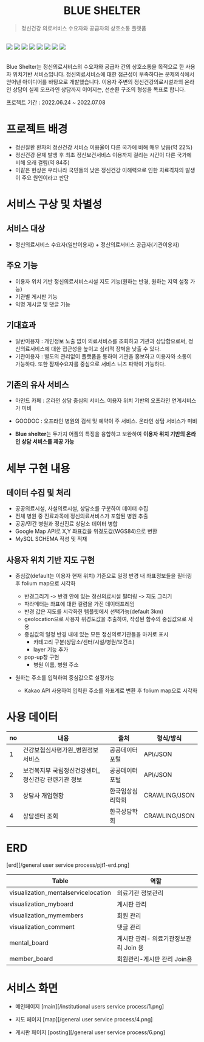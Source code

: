 <div align=center>
    <h1>BLUE SHELTER</h1>
</div>

>정신건강 의료서비스 수요자와 공급자의 상호소통 플랫폼
> 

<div align=left>
    <br>
    <img src="https://img.shields.io/badge/Python-3776AB?style=for-the-badge&logo=Python&logoColor=white">
    <img src="https://img.shields.io/badge/html5-E34F26?style=for-the-badge&logo=html5&logoColor=white">
    <img src="https://img.shields.io/badge/css-1572B6?style=for-the-badge&logo=css3&logoColor=white">
    <img src="https://img.shields.io/badge/javascript-F7DF1E?style=for-the-badge&logo=javascript&logoColor=black">
    <img src="https://img.shields.io/badge/mysql-4479A1?style=for-the-badge&logo=mysql&logoColor=white">
    <img src="https://img.shields.io/badge/django-092E20?style=for-the-badge&logo=django&logoColor=white">
    <img src="https://img.shields.io/badge/Folium-77B829?style=for-the-badge&logo=Folium&logoColor=white">
    <img src="https://img.shields.io/badge/pandas-150458?style=for-the-badge&logo=pandas&logoColor=white">
</div>
<br>

Blue Shelter는 정신의료서비스의 수요자와 공급자 간의 상호소통을 목적으로 한 사용자 위치기반 서비스입니다. 정신의료서비스에 대한 접근성이 부족하다는 문제의식에서 얻어낸 아이디어를 바탕으로 개발했습니다. 이용자 주변의 정신건강의료시설과의 온라인 상담이 실제 오프라인 상담까지 이어지는, 선순환 구조의 형성을 목표로 합니다.

프로젝트 기간 : 2022.06.24 ~ 2022.07.08

# 프로젝트 배경

- 정신질환 환자의 정신건강 서비스 이용율이 다른 국가에 비해 매우 낮음(약 22%)
- 정신건강 문제 발생 후 최초 정신보건서비스 이용까지 걸리는 시간이 다른 국가에 비해 오래 걸림(약 84주)
- 이같은 현상은 우리나라 국민들의 낮은 정신건강 이해력으로 인한 치료격차의 발생이 주요 원인이라고 판단

# 서비스 구상 및 차별성

## 서비스 대상

- 정신의료서비스 수요자(일반이용자) + 정신의료서비스 공급자(기관이용자)

## 주요 기능

- 이용자 위치 기반 정신의료서비스시설 지도 기능(원하는 반경, 원하는 지역 설정 가능)
- 기관별 게시판 기능
- 익명 게시글 및 댓글 기능

## 기대효과

- 일반이용자 : 개인정보 노출 없이 의료서비스를 조회하고 기관과 상담함으로써, 정신의료서비스에 대한 접근성을 높이고 심리적 장벽을 낮출 수 있다.
- 기관이용자 : 별도의 관리없이 플랫폼을 통하여 기관을 홍보하고 이용자와 소통이 가능하다. 또한 잠재수요자를 중심으로 서비스 니즈 파악이 가능하다.

## 기존의 유사 서비스

- 마인드 카페 : 온라인 상담 중심의 서비스. 이용자 위치 기반의 오프라인 연계서비스가 미비
- GOODOC : 오프라인 병원의 검색 및 예약이 주 서비스. 온라인 상담 서비스가 미비

- **Blue shelter**는 두가지 어플의 특징을 융합하고 보완하여 **이용자 위치 기반의 온라인 상담 서비스를 제공 가능**

# 세부 구현 내용

## 데이터 수집 및 처리

- 공공의료시설, 사설의료시설, 상담소를 구분하여 데이터 수집
- 전체 병원 중 진료과목에 정신의료서비스가 포함된 병원 추출
- 공공/민간 병원과 정신진료 상담소 데이터 병합
- Google Map API로 X,Y 좌표값을 위경도값(WGS84)으로 변환
- MySQL SCHEMA 작성 및 적재

## 사용자 위치 기반 지도 구현

- 중심값(default는 이용자 현재 위치) 기준으로 일정 반경 내 좌표정보들을 필터링 후 folium map으로 시각화
    - 반경그리기 -> 반경 안에 있는 정신의료시설 필터링 -> 지도 그리기
    - 파라메터는 좌표에 대한 컬럼을 가진 데이터프레임
    - 반경 값은 지도를 시각화한 템플릿에서 선택가능(default 3km)
    - geolocation으로 사용자 위경도값을 추출하여, 작성된 함수의 중심값으로 사용
    - 중심값의 일정 반경 내에 있는 모든 정신의료기관들을 마커로 표시
        - 카테고리 구분(상담소/센터/시설/병원/보건소)
        - layer 기능 추가
    - pop-up창 구현
        - 병원 이름, 병원 주소
  
- 원하는 주소를 입력하여 중심값으로 설정가능
  - Kakao API 사용하여 입력한 주소를 좌표계로 변환 후 folium map으로 시각화


# 사용 데이터

| no | 내용 | 출처 | 형식/방식 |
| --- | --- | --- | --- |
| 1 | 건강보험심사평가원_병원정보서비스 | 공공데이터포털 | API/JSON |
| 2 | 보건복지부 국립정신건강센터_정신건강 관련기관 정보 | 공공데이터포털 | API/JSON |
| 3 | 상담사 개업현황 | 한국임상심리학회 | CRAWLING/JSON |
| 4 | 상담센터 조회 | 한국상담학회 | CRAWLING/JSON |

# ERD
[erd][/general user service process/pjt1-erd.png]

| Table | 역할 |
| --- | --- |
| visualization_mentalservicelocation | 의료기관 정보관리 |
| visualization_myboard | 게시판 관리 |
| visualization_mymembers | 회원 관리 |
| visualization_comment | 댓글 관리 |
| mental_board | 게시판 관리- 의료기관정보관리 Join 용 |
| member_board | 회원관리-게시판 관리 Join용 |

# 서비스 화면
- 메인페이지
[main][/institutional users service process/1.png]

- 지도 페이지
[map][/general user service process/4.png]

- 게시판 페이지
[posting][/general user service process/6.png]

